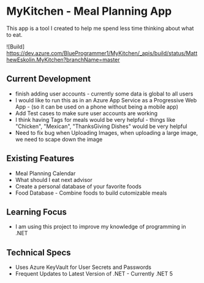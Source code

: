 # MyKitchen - Meal Planning App

This app is a tool I created to help me spend less time thinking about what to eat. 

![Build] https://dev.azure.com/BlueProgrammer1/MyKitchen/_apis/build/status/MatthewEskolin.MyKitchen?branchName=master

## Current Development
* finish adding user accounts - currently some data is global to all users
* I would like to run this as in an Azure App Service as a Progressive Web App - (so it can be used on a phone without being a mobile app)
* Add Test cases to make sure user accounts are working
* I think having Tags for meals would be very helpful - things like "Chicken", "Mexican", "ThanksGiving Dishes" would be very helpful
* Need to fix bug when Uploading Images, when uploading a large image, we need to scape down the image

## Existing Features
* Meal Planning Calendar
* What should I eat next advisor 
* Create a personal database of your favorite foods
* Food Database - Combine foods to build cutomizable meals  

## Learning Focus
* I am using this project to improve my knowledge of programming in .NET 
## Technical Specs
* Uses Azure KeyVault for User Secrets and Passwords
* Frequent Updates to Latest Version of .NET - Currently .NET 5

